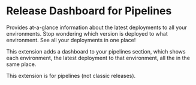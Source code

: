 # Release Dashboard for Pipelines

Provides at-a-glance information about the latest deployments to all your environments. Stop wondering which version is deployed to what environment. See all your deployments in one place!

This extension adds a dashboard to your pipelines section, which shows each environment, the latest deployment to that environment, all the in the same place.

This extension is for pipelines (not classic releases).
